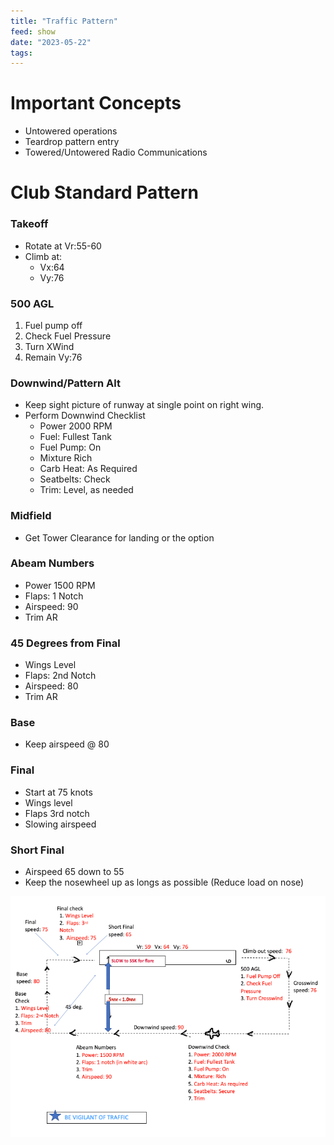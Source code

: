 ```yaml
---
title: "Traffic Pattern"
feed: show
date: "2023-05-22"
tags: 
---
```


# Important Concepts
- Untowered operations
- Teardrop pattern entry
- Towered/Untowered Radio Communications

# Club Standard Pattern

### Takeoff
- Rotate at Vr:55-60
- Climb at:
	- Vx:64
	- Vy:76

### 500 AGL
1. Fuel pump off
2. Check Fuel Pressure
3. Turn XWind
4. Remain Vy:76

### Downwind/Pattern Alt
- Keep sight picture of runway at single point on right wing.
- Perform Downwind Checklist
	- Power 2000 RPM
	- Fuel: Fullest Tank
	- Fuel Pump: On
	- Mixture Rich
	- Carb Heat: As Required
	- Seatbelts: Check
	- Trim: Level, as needed

### Midfield
- Get Tower Clearance for landing or the option

### Abeam Numbers
- Power 1500 RPM
- Flaps: 1 Notch
- Airspeed: 90
- Trim AR

### 45 Degrees from Final
- Wings Level
- Flaps: 2nd Notch
- Airspeed: 80
- Trim AR

### Base
- Keep airspeed @ 80

### Final
- Start at 75 knots
- Wings level
- Flaps 3rd notch
- Slowing airspeed

### Short Final
- Airspeed 65 down to 55
- Keep the nosewheel up as longs as possible (Reduce load on nose)

![](notes/aviation/PPL%20Training/images/2023Pattern.png)